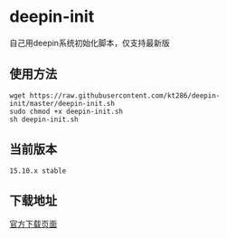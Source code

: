 # deepin-init
自己用deepin系统初始化脚本，仅支持最新版

## 使用方法

```
wget https://raw.githubusercontent.com/kt286/deepin-init/master/deepin-init.sh
sudo chmod +x deepin-init.sh
sh deepin-init.sh
```

## 当前版本

`15.10.x stable`

## 下载地址

[官方下载页面](https://www.deepin.org/download/)
